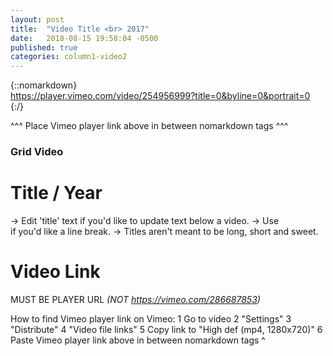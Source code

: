 ```yaml
---
layout: post
title:  "Video Title <br> 2017"
date:   2018-08-15 19:58:04 -0500
published: true
categories: column1-video2
---
```

{::nomarkdown}  
https://player.vimeo.com/video/254956999?title=0&byline=0&portrait=0
{:/}

<!--more-->
^^^ Place Vimeo player link above in between nomarkdown tags ^^^

### Grid Video

# Title / Year
-> Edit 'title' text if you'd like to update text below a video.
-> Use <br> if you'd like a line break.
-> Titles aren't meant to be long, short and sweet.

# Video Link
MUST BE PLAYER URL
*(NOT https://vimeo.com/286687853)*

How to find Vimeo player link on Vimeo:
  1 Go to video
  2 "Settings"
  3 "Distribute"
  4 "Video file links"
  5 Copy link to "High def (mp4, 1280x720)"
  6 Paste Vimeo player link above in between nomarkdown tags ^
